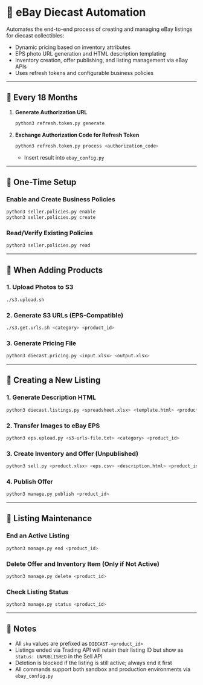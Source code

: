 # 🏁 eBay Diecast Automation

Automates the end-to-end process of creating and managing eBay listings for diecast collectibles:

- Dynamic pricing based on inventory attributes
- EPS photo URL generation and HTML description templating
- Inventory creation, offer publishing, and listing management via eBay APIs
- Uses refresh tokens and configurable business policies

---

## 🔁 Every 18 Months

1. **Generate Authorization URL**
   ```bash
   python3 refresh.token.py generate
   ```

2. **Exchange Authorization Code for Refresh Token**
   ```bash
   python3 refresh.token.py process <authorization_code>
   ```
   - Insert result into `ebay_config.py`

---

## 🧾 One-Time Setup

### Enable and Create Business Policies
```bash
python3 seller.policies.py enable
python3 seller.policies.py create
```

### Read/Verify Existing Policies
```bash
python3 seller.policies.py read
```

---

## 📸 When Adding Products

### 1. Upload Photos to S3
```bash
./s3.upload.sh
```

### 2. Generate S3 URLs (EPS-Compatible)
```bash
./s3.get.urls.sh <category> <product_id>
```

### 3. Generate Pricing File
```bash
python3 diecast.pricing.py <input.xlsx> <output.xlsx>
```

---

## 🧱 Creating a New Listing

### 1. Generate Description HTML
```bash
python3 diecast.listings.py <spreadsheet.xlsx> <template.html> <product_id>
```

### 2. Transfer Images to eBay EPS
```bash
python3 eps.upload.py <s3-urls-file.txt> <category> <product_id>
```

### 3. Create Inventory and Offer (Unpublished)
```bash
python3 sell.py <product.xlsx> <eps.csv> <description.html> <product_id>
```

### 4. Publish Offer
```bash
python3 manage.py publish <product_id>
```

---

## 🧹 Listing Maintenance

### End an Active Listing
```bash
python3 manage.py end <product_id>
```

### Delete Offer and Inventory Item (Only if Not Active)
```bash
python3 manage.py delete <product_id>
```

### Check Listing Status
```bash
python3 manage.py status <product_id>
```

---

## 🔧 Notes

- All `sku` values are prefixed as `DIECAST-<product_id>`
- Listings ended via Trading API will retain their listing ID but show as `status: UNPUBLISHED` in the Sell API
- Deletion is blocked if the listing is still active; always end it first
- All commands support both sandbox and production environments via `ebay_config.py`
